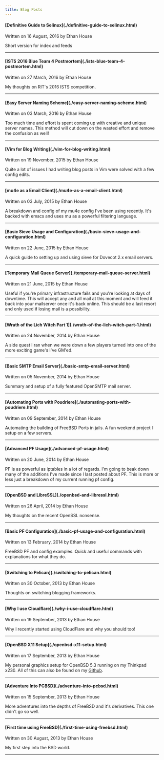 ```yaml
---
title: Blog Posts
---
```

<h4 class="blog-roll"> [Definitive Guide to Selinux](./definitive-guide-to-selinux.html) </h4>
<p class="date">Written on 16 August, 2016 by Ethan House</p>

Short version for index and feeds

---

<h4 class="blog-roll"> [ISTS 2016 Blue Team 4 Postmortem](./ists-blue-team-4-postmortem.html) </h4>
<p class="date">Written on 27 March, 2016 by Ethan House</p>

My thoughts on RIT's 2016 ISTS competition.

---

<h4 class="blog-roll"> [Easy Server Naming Scheme](./easy-server-naming-scheme.html) </h4>
<p class="date">Written on 03 March, 2016 by Ethan House</p>

Too much time and effort is spent coming up with creative and unique server names. This method will cut down on the wasted effort and remove the confusion as well!

---

<h4 class="blog-roll"> [Vim for Blog Writing](./vim-for-blog-writing.html) </h4>
<p class="date">Written on 19 November, 2015 by Ethan House</p>

Quite a lot of issues I had writing blog posts in Vim were solved with a few config edits.

---

<h4 class="blog-roll"> [mu4e as a Email Client](./mu4e-as-a-email-client.html) </h4>
<p class="date">Written on 03 July, 2015 by Ethan House</p>

A breakdown and config of my mu4e config I've been using recently. It's backed with emacs and uses mu as a powerful filtering language.

---

<h4 class="blog-roll"> [Basic Sieve Usage and Configuration](./basic-sieve-usage-and-configuration.html) </h4>
<p class="date">Written on 22 June, 2015 by Ethan House</p>

A quick guide to setting up and using sieve for Dovecot 2.x email servers.

---

<h4 class="blog-roll"> [Temporary Mail Queue Server](./temporary-mail-queue-server.html) </h4>
<p class="date">Written on 21 June, 2015 by Ethan House</p>

Useful if you're primary infrastructure fails and you're looking at days of downtime. This will accept any and all mail at this moment and will feed it back into your mailserver once it's back online. This should be a last resort and only used if losing mail is a possibility. 

---

<h4 class="blog-roll"> [Wrath of the Lich Witch Part 1](./wrath-of-the-lich-witch-part-1.html) </h4>
<p class="date">Written on 24 November, 2014 by Ethan House</p>

A side quest I ran when we were down a few players turned into one of the more exciting game's I've GM'ed.

---

<h4 class="blog-roll"> [Basic SMTP Email Server](./basic-smtp-email-server.html) </h4>
<p class="date">Written on 05 November, 2014 by Ethan House</p>

Summary and setup of a fully featured OpenSMTP mail server.

---

<h4 class="blog-roll"> [Automating Ports with Poudriere](./automating-ports-with-poudriere.html) </h4>
<p class="date">Written on 09 September, 2014 by Ethan House</p>

Automating the building of FreeBSD Ports in jails. A fun weekend project I setup on a few servers.

---

<h4 class="blog-roll"> [Advanced PF Usage](./advanced-pf-usage.html) </h4>
<p class="date">Written on 20 June, 2014 by Ethan House</p>

PF is as powerful as iptables in a lot of regards. I'm going to beak down many of the additions I've made since I last posted about PF. This is more or less just a breakdown of my current running pf config.

---

<h4 class="blog-roll"> [OpenBSD and LibreSSL](./openbsd-and-libressl.html) </h4>
<p class="date">Written on 26 April, 2014 by Ethan House</p>

My thoughts on the recent OpenSSL nonsense.

---

<h4 class="blog-roll"> [Basic PF Configuration](./basic-pf-usage-and-configuration.html) </h4>
<p class="date">Written on 13 February, 2014 by Ethan House</p>

FreeBSD PF and config examples. Quick and useful commands with explanations for what they do.

---

<h4 class="blog-roll"> [Switching to Pelican](./switching-to-pelican.html) </h4>
<p class="date">Written on 30 October, 2013 by Ethan House</p>

Thoughts on switching blogging frameworks.

---

<h4 class="blog-roll"> [Why I use Cloudflare](./why-i-use-cloudflare.html) </h4>
<p class="date">Written on 19 September, 2013 by Ethan House</p>

Why I recently started using CloudFlare and why you should too!

---

<h4 class="blog-roll"> [OpenBSD X11 Setup](./openbsd-x11-setup.html) </h4>
<p class="date">Written on 17 September, 2013 by Ethan House</p>

My personal graphics setup for OpenBSD 5.3 running on my Thinkpad x230. All of this can also be found on my [Github](https&#58;//github.com/ehouse/dotfiles).

---

<h4 class="blog-roll"> [Adventure Into PCBSD](./adventure-into-pcbsd.html) </h4>
<p class="date">Written on 15 September, 2013 by Ethan House</p>

More adventures into the depths of FreeBSD and it's derivatives. This one didn't go so well.

---

<h4 class="blog-roll"> [First time using FreeBSD](./first-time-using-freebsd.html) </h4>
<p class="date">Written on 30 August, 2013 by Ethan House</p>

My first step into the BSD world.

---

